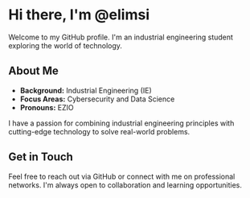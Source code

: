 # Hi there, I'm @elimsi

Welcome to my GitHub profile. I'm an industrial engineering student exploring the world of technology.

## About Me

- **Background:** Industrial Engineering (IE)
- **Focus Areas:** Cybersecurity and Data Science
- **Pronouns:** EZIO

I have a passion for combining industrial engineering principles with cutting-edge technology to solve real-world problems.

## Get in Touch

Feel free to reach out via GitHub or connect with me on professional networks. I'm always open to collaboration and learning opportunities.

<!---
elimsi/elimsi is a ✨ special ✨ repository because its `README.md` (this file)
appears on your GitHub profile.
You can click the Preview link to take a look at your changes.
-->
